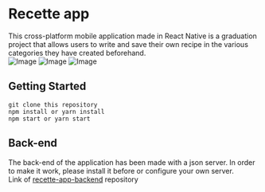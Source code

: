 # Recette app
This cross-platform mobile application made in React Native is a graduation project that allows users to write and save their own recipe in the various categories they have created beforehand.    
![Image](https://i.postimg.cc/TwDq0XxQ/Simulator-Screen-Shot-i-Phone-12-2021-06-11-at-14-56-25.png)
![Image](https://i.postimg.cc/PrhzWcRz/Simulator-Screen-Shot-i-Phone-12-2021-06-11-at-14-57-55.png) 
![Image](https://i.postimg.cc/ZnWPxqJY/Simulator-Screen-Shot-i-Phone-12-2021-06-21-at-11-12-21.png)
## Getting Started
```git clone this repository```    
``` npm install or yarn install ```   
```npm start or yarn start```  
## Back-end
The back-end of the application has been made with a json server. In order to make it work, please install it before or configure your own server.  
Link of [recette-app-backend](https://github.com/soulei-dev/recette-app-backend) repository 
